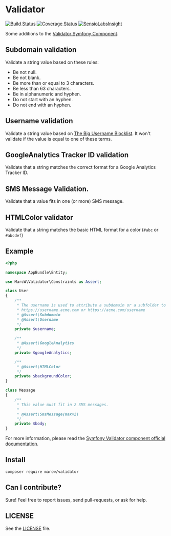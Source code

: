 # Validator

[![Build Status](https://travis-ci.org/marcw/validator.svg?branch=master)](https://travis-ci.org/marcw/validator)
[![Coverage Status](https://coveralls.io/repos/github/marcw/validator/badge.svg?branch=master)](https://coveralls.io/github/marcw/validator?branch=master)
[![SensioLabsInsight](https://insight.sensiolabs.com/projects/75cf3a3f-a16d-4f05-a3e8-46b190b4daf5/mini.png)](https://insight.sensiolabs.com/projects/75cf3a3f-a16d-4f05-a3e8-46b190b4daf5)

Some additions to the [Validator Symfony Component](github.com/symfony/symfony).

## Subdomain validation

Validate a string value based on these rules:

- Be not null.
- Be not blank.
- Be more than or equal to 3 characters.
- Be less than 63 characters.
- Be in alphanumeric and hyphen.
- Do not start with an hyphen.
- Do not end with an hyphen.


## Username validation

Validate a string value based on [The Big Username
Blocklist](https://github.com/marteinn/The-Big-Username-Blocklist). It won't
validate if the value is equal to one of these terms.

## GoogleAnalytics Tracker ID validation

Validate that a string matches the correct format for a Google Analytics Tracker ID.

## SMS Message Validation.

Validate that a value fits in one (or more) SMS message.

## HTMLColor validator

Validate that a string matches the basic HTML format for a color (`#abc` or `#abcdef`)

## Example

```php
<?php

namespace AppBundle\Entity;

use MarcW\Validator\Constraints as Assert;

class User
{
    /**
     * The username is used to attribute a subdomain or a subfolder to the user like:
     * https://username.acme.com or https://acme.com/username
     * @Assert\Subdomain
     * @Assert\Username
     */
    private $username;

    /**
     * @Assert\GoogleAnalytics
     */
    private $googleAnalytics;

    /**
     * @Assert\HTMLColor
     */
    private $backgroundColor;
}

class Message
{
    /**
     * This value must fit in 2 SMS messages.
     *
     * @Assert\SmsMessage(max=2)
     */
    private $body;
}
```

For more information, please read the [Symfony Validator component official documentation](http://symfony.com/doc/current/components/validator.html).

## Install

```
composer require marcw/validator
```

## Can I contribute?

Sure! Feel free to report issues, send pull-requests, or ask for help.

## LICENSE

See the [LICENSE](/LICENSE) file.

